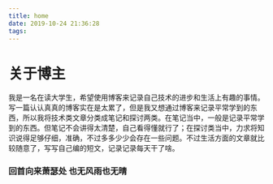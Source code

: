 ```yaml
---
title: home
date: 2019-10-24 21:36:28
tags: 
---
```


# 关于博主
我是一名在读大学生，希望使用博客来记录自己技术的进步和生活上有趣的事情。写一篇认认真真的博客实在是太累了，但是我又想通过博客来记录平常学到的东西，所以我将技术类文章分类成笔记和探讨两类。在笔记当中，一般是记录平常学到的东西。但笔记不会讲得太清楚，自己看得懂就行了；在探讨类当中，力求将知识说得足够仔细，准确，不过多多少少会存在一些问题。不过生活方面的文章就比较随意了，写写自己编的短文，记录记录每天干了啥。

### 回首向来萧瑟处 也无风雨也无晴